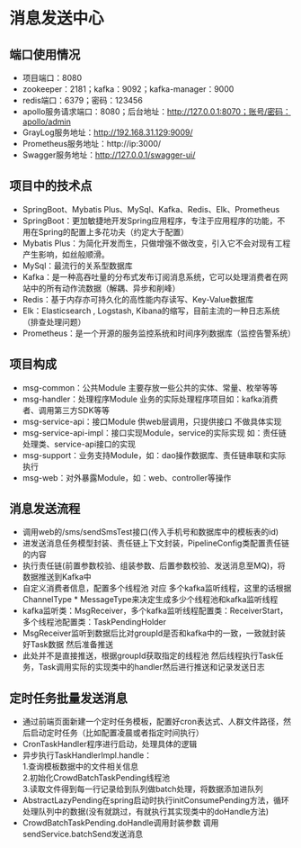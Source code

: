 # 消息发送中心
## 端口使用情况
* 项目端口：8080
* zookeeper：2181；kafka：9092；kafka-manager：9000
* redis端口：6379；密码：123456
* apollo服务请求端口：8080；后台地址：http://127.0.0.1:8070；账号/密码：apollo/admin
* GrayLog服务地址：http://192.168.31.129:9009/
* Prometheus服务地址：http://ip:3000/
* Swagger服务地址：http://127.0.0.1/swagger-ui/

## 项目中的技术点
* SpringBoot、Mybatis Plus、MySql、Kafka、Redis、Elk、Prometheus
* SpringBoot：更加敏捷地开发Spring应用程序，专注于应用程序的功能，不用在Spring的配置上多花功夫（约定大于配置）
* Mybatis Plus：为简化开发而生，只做增强不做改变，引入它不会对现有工程产生影响，如丝般顺滑。
* MySql：最流行的关系型数据库
* Kafka：是一种高吞吐量的分布式发布订阅消息系统，它可以处理消费者在网站中的所有动作流数据（解耦、异步和削峰）
* Redis：基于内存亦可持久化的高性能内存读写、Key-Value数据库
* Elk：Elasticsearch , Logstash, Kibana的缩写，目前主流的一种日志系统（排查处理问题）
* Prometheus：是一个开源的服务监控系统和时间序列数据库（监控告警系统）

## 项目构成
* msg-common：公共Module 主要存放一些公共的实体、常量、枚举等等
* msg-handler：处理程序Module 业务的实际处理程序项目如：kafka消费者、调用第三方SDK等等
* msg-service-api：接口Module 供web层调用，只提供接口 不做具体实现
* msg-service-api-impl：接口实现Module，service的实际实现 如：责任链处理类、service-api接口的实现
* msg-support：业务支持Module，如：dao操作数据库、责任链串联和实际执行
* msg-web：对外暴露Module，如：web、controller等操作

## 消息发送流程
* 调用web的/sms/sendSmsTest接口(传入手机号和数据库中的模板表的id)
* 进发送消息任务模型封装、责任链上下文封装，PipelineConfig类配置责任链的内容
* 执行责任链(前置参数校验、组装参数、后置参数校验、发送消息至MQ)，将数据推送到Kafka中
* 自定义消费者信息，配置多个线程池 对应 多个kafka监听线程，这里的话根据ChannelType * MessageType来决定生成多少个线程池和kafka监听线程
* kafka监听类：MsgReceiver，多个kafka监听线程配置类：ReceiverStart，多个线程池配置类：TaskPendingHolder
* MsgReceiver监听到数据后比对groupId是否和kafka中的一致，一致就封装好Task数据 然后准备推送
* 此处并不是直接推送，根据groupId获取指定的线程池 然后线程执行Task任务，Task调用实际的实现类中的handler然后进行推送和记录发送日志

## 定时任务批量发送消息
* 通过前端页面新建一个定时任务模板，配置好cron表达式、人群文件路径，然后启动定时任务（比如配置凌晨或者指定时间执行）
* CronTaskHandler程序进行启动，处理具体的逻辑
* 异步执行TaskHandlerImpl.handle：  
    1.查询模板数据中的文件相关信息    
    2.初始化CrowdBatchTaskPending线程池   
    3.读取文件得到每一行记录给到队列做batch处理，将数据添加进队列  
* AbstractLazyPending在spring启动时执行initConsumePending方法，循环处理队列中的数据(没有就跳过，有就执行其实现类中的doHandle方法)
* CrowdBatchTaskPending.doHandle调用封装参数 调用sendService.batchSend发送消息
